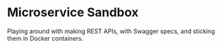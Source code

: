 
# Microservice Sandbox

Playing around with making REST APIs, with Swagger specs, and sticking them in Docker containers. 
